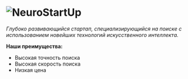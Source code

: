 
# ![NeuroStartUp](https://netology-code.github.io/git-homeworks/introduction/assets/logo.png)
*Глубоко развивающийся стартап, специализирующийся на поиске с использованием новейших технологий искусственного интеллекта.*

**Наши преимущества:**
* Высокая точность поиска
 * Высокая скорость поиска
 * Низкая цена